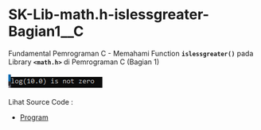 # SK-Lib-math.h-islessgreater-Bagian1__C
Fundamental Pemrograman C - Memahami Function <code><b>islessgreater()</b></code> pada Library <code><b>&lt;math.h></b></code> di Pemrograman C (Bagian 1)<br><br>
<img src="https://github.com/RizkyKhapidsyah/SK-Lib-math.h-islessgreater-Bagian1__C/blob/master/SK-Lib-math.h-islessgreater-Bagian1__C/result/001.PNG"><br><br>
Lihat Source Code : <br>
- <a href="https://github.com/RizkyKhapidsyah/SK-Lib-math.h-islessgreater-Bagian1__C/blob/master/SK-Lib-math.h-islessgreater-Bagian1__C/Source.c">Program</a>
